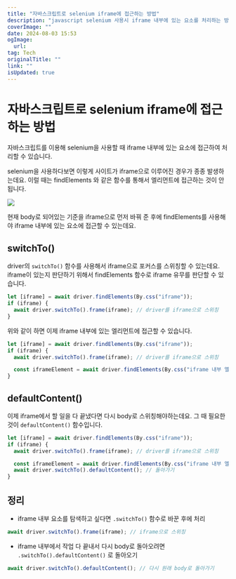 ```yaml
---
title: "자바스크립트로 selenium iframe에 접근하는 방법"
description: "javascript selenium 사용시 iframe 내부에 있는 요소를 처리하는 방법에 대해서 알 수 있습니다"
coverImage: ""
date: 2024-08-03 15:53
ogImage: 
  url: 
tag: Tech
originalTitle: ""
link: ""
isUpdated: true
---
```






# 자바스크립트로 selenium iframe에 접근하는 방법

자바스크립트를 이용해 selenium을 사용할 때 iframe 내부에 있는 요소에 접근하여 처리할 수 있습니다.

selenium을 사용하다보면 이렇게 사이트가 iframe으로 이루어진 경우가 종종 발생하는데요.
이럴 때는 findElements 와 같은 함수를 통해서 엘리먼트에 접근하는 것이 안됩니다.

<img src="/assets/img/2022-12-22-자바스크립트로-selenium-iframe에-접근하는-방법-1.png"  />



<div class="content-ad"></div>

현재 body로 되어있는 기준을 iframe으로 먼저 바꿔 준 후에 findElements를 사용해야
iframe 내부에 있는 요소에 접근할 수 있는데요.

## switchTo()

driver의 `switchTo()` 함수를 사용해서 iframe으로 포커스를 스위칭할 수 있는데요.
iframe이 있는지 판단하기 위해서 findElements 함수로 iframe 유무를 판단할 수 있습니다.

```js
let [iframe] = await driver.findElements(By.css("iframe"));
if (iframe) {
  await driver.switchTo().frame(iframe); // driver를 iframe으로 스위칭
}
```

위와 같이 하면 이제 iframe 내부에 있는 엘리먼트에 접근할 수 있습니다.



<div class="content-ad"></div>

```js
let [iframe] = await driver.findElements(By.css("iframe"));
if (iframe) {
  await driver.switchTo().frame(iframe); // driver를 iframe으로 스위칭

  const iframeElement = await driver.findElements(By.css("iframe 내부 엘리먼트 요소"));
}
```

## defaultContent()

이제 iframe에서 할 일을 다 끝냈다면 다시 body로 스위칭해야하는데요.
그 때 필요한 것이 `defaultContent()` 함수입니다.

```js
let [iframe] = await driver.findElements(By.css("iframe"));
if (iframe) {
  await driver.switchTo().frame(iframe); // driver를 iframe으로 스위칭

  const iframeElement = await driver.findElements(By.css("iframe 내부 엘리먼트 요소"));
  await driver.switchTo().defaultContent(); // 돌아가기
}
```



<div class="content-ad"></div>

## 정리

- iframe 내부 요소를 탐색하고 싶다면 `.switchTo()` 함수로 바꾼 후에 처리

```js
await driver.switchTo().frame(iframe); // iframe으로 스위칭
```

- iframe 내부에서 작업 다 끝내서 다시 body로 돌아오려면 `.switchTo().defaultContent()` 로 돌아오기

```js
await driver.switchTo().defaultContent(); // 다시 원래 body로 돌아가기
```

